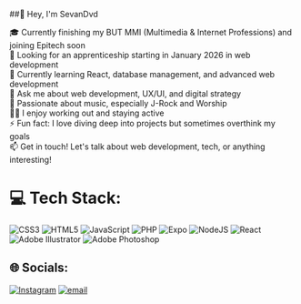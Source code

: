 ##👋 Hey, I'm SevanDvd

🎓 Currently finishing my BUT MMI (Multimedia & Internet Professions) and joining Epitech soon<br>
🔭 Looking for an apprenticeship starting in January 2026 in web development<br>
🌱 Currently learning React, database management, and advanced web development<br>
💬 Ask me about web development, UX/UI, and digital strategy<br>
🎸 Passionate about music, especially J-Rock and Worship<br>
🏋️‍♂️ I enjoy working out and staying active<br>
⚡ Fun fact: I love diving deep into projects but sometimes overthink my goals<br>
📫 Get in touch! Let's talk about web development, tech, or anything interesting!<br>

# 💻 Tech Stack:
![CSS3](https://img.shields.io/badge/css3-%231572B6.svg?style=for-the-badge&logo=css3&logoColor=white) ![HTML5](https://img.shields.io/badge/html5-%23E34F26.svg?style=for-the-badge&logo=html5&logoColor=white) ![JavaScript](https://img.shields.io/badge/javascript-%23323330.svg?style=for-the-badge&logo=javascript&logoColor=%23F7DF1E) ![PHP](https://img.shields.io/badge/php-%23777BB4.svg?style=for-the-badge&logo=php&logoColor=white) ![Expo](https://img.shields.io/badge/expo-1C1E24?style=for-the-badge&logo=expo&logoColor=#D04A37) ![NodeJS](https://img.shields.io/badge/node.js-6DA55F?style=for-the-badge&logo=node.js&logoColor=white) ![React](https://img.shields.io/badge/react-%2320232a.svg?style=for-the-badge&logo=react&logoColor=%2361DAFB) ![Adobe Illustrator](https://img.shields.io/badge/adobe%20illustrator-%23FF9A00.svg?style=for-the-badge&logo=adobe%20illustrator&logoColor=white) ![Adobe Photoshop](https://img.shields.io/badge/adobe%20photoshop-%2331A8FF.svg?style=for-the-badge&logo=adobe%20photoshop&logoColor=white)

## 🌐 Socials:
[![Instagram](https://img.shields.io/badge/Instagram-%23E4405F.svg?logo=Instagram&logoColor=white)](https://instagram.com/sevan.___) [![email](https://img.shields.io/badge/Email-D14836?logo=gmail&logoColor=white)](mailto:pro@sevandavid.com) 
